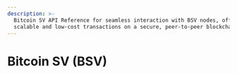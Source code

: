 ```yaml
---
description: >-
  Bitcoin SV API Reference for seamless interaction with BSV nodes, offering
  scalable and low-cost transactions on a secure, peer-to-peer blockchain.
---
```


# Bitcoin SV (BSV)

